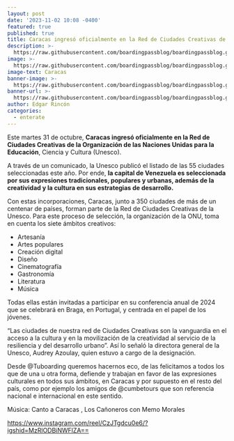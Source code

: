 ```yaml
---
layout: post
date: '2023-11-02 10:08 -0400'
featured: true
published: true
title: Caracas ingresó oficialmente en la Red de Ciudades Creativas de la Unesco
description: >-
  https://raw.githubusercontent.com/boardingpassblog/boardingpassblog.github.io/main/assets/images/1caracasunesco.jpg
image: >-
  https://raw.githubusercontent.com/boardingpassblog/boardingpassblog.github.io/main/assets/images/1caracasunesco.jpg
image-text: Caracas
banner-image: >-
  https://raw.githubusercontent.com/boardingpassblog/boardingpassblog.github.io/main/assets/images/Banner_Directorio.jpg
banner-url: >-
  https://raw.githubusercontent.com/boardingpassblog/boardingpassblog.github.io/main/assets/images/Banner_Directorio.jpg
author: Edgar Rincón
categories:
  - enterate
---
```

Este martes 31 de octubre, **Caracas ingresó oficialmente en la Red de Ciudades Creativas de la Organización de las Naciones Unidas para la Educación**, Ciencia y Cultura (Unesco).

A través de un comunicado, la Unesco publicó el listado de las 55 ciudades seleccionadas este año. Por ende, **la capital de Venezuela es seleccionada por sus expresiones tradicionales, populares y urbanas, además de la creatividad y la cultura en sus estrategias de desarrollo.**

Con estas incorporaciones, Caracas, junto a 350 ciudades de más de un centenar de países, forman parte de la Red de Ciudades Creativas de la Unesco. Para este proceso de selección, la organización de la ONU, toma en cuenta los siete ámbitos creativos:

- Artesanía
- Artes populares
- Creación digital
- Diseño
- Cinematografía
- Gastronomía
- Literatura
- Música

Todas ellas están invitadas a participar en su conferencia anual de 2024 que se celebrará en Braga, en Portugal, y centrada en el papel de los jóvenes.

“Las ciudades de nuestra red de Ciudades Creativas son la vanguardia en el acceso a la cultura y en la movilización de la creatividad al servicio de la resiliencia y del desarrollo urbano”. Así lo señaló la directora general de la Unesco, Audrey Azoulay, quien estuvo a cargo de la designación.

Desde @Tuboarding queremos hacernos eco, de las felicitamos a todos los que de una u otra forma, defiende y trabajan en favor de las expresiones culturales en todos sus ámbitos, en Caracas y por supuesto en el resto del país, como por ejemplo los amigos de @cumbetours que son referencia nacional e internacional en este sentido.

Música:  Canto a Caracas , Los Cañoneros con Memo Morales


https://www.instagram.com/reel/CzJTgdcu0e6/?igshid=MzRlODBiNWFlZA==